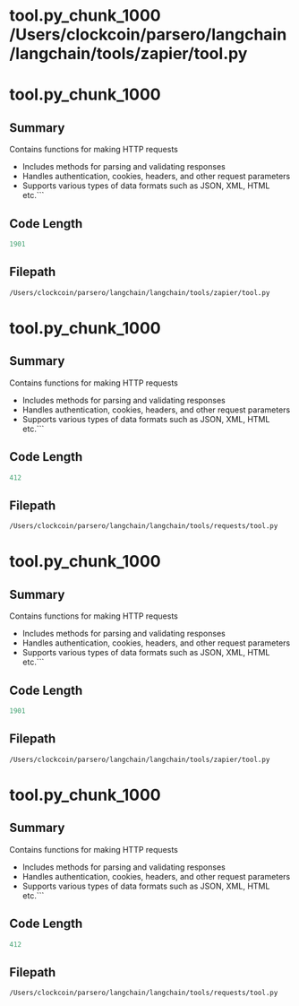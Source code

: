 # tool.py_chunk_1000			/Users/clockcoin/parsero/langchain/langchain/tools/zapier/tool.py
# tool.py_chunk_1000

## Summary

Contains functions for making HTTP requests
 - Includes methods for parsing and validating responses
 - Handles authentication, cookies, headers, and other request parameters 
 - Supports various types of data formats such as JSON, XML, HTML etc.```

## Code Length

```python
1901
```

## Filepath

```/Users/clockcoin/parsero/langchain/langchain/tools/zapier/tool.py```

# tool.py_chunk_1000

## Summary

Contains functions for making HTTP requests
 - Includes methods for parsing and validating responses
 - Handles authentication, cookies, headers, and other request parameters 
 - Supports various types of data formats such as JSON, XML, HTML etc.```

## Code Length

```python
412
```

## Filepath

```/Users/clockcoin/parsero/langchain/langchain/tools/requests/tool.py```

# tool.py_chunk_1000

## Summary

Contains functions for making HTTP requests
 - Includes methods for parsing and validating responses
 - Handles authentication, cookies, headers, and other request parameters 
 - Supports various types of data formats such as JSON, XML, HTML etc.```

## Code Length

```python
1901
```

## Filepath

```/Users/clockcoin/parsero/langchain/langchain/tools/zapier/tool.py```

# tool.py_chunk_1000

## Summary

Contains functions for making HTTP requests
 - Includes methods for parsing and validating responses
 - Handles authentication, cookies, headers, and other request parameters 
 - Supports various types of data formats such as JSON, XML, HTML etc.```

## Code Length

```python
412
```

## Filepath

```/Users/clockcoin/parsero/langchain/langchain/tools/requests/tool.py```

